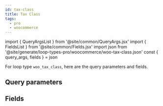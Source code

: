 ```yaml
---
id: tax-class
title: Tax Class
tags:
  - pro
  - woocommerce
---
```

import { QueryArgsList } from '@site/common/QueryArgs.jsx'
import { FieldsList } from '@site/common/Fields.jsx'
import json from '@site/generate/loop-types-pro/woocommerce/woo-tax-class.json'
const { query_args, fields } = json

For loop type `woo_tax_class`, here are the query parameters and fields.

## Query parameters

<QueryArgsList args={query_args} />

## Fields

<FieldsList fields={fields} />
